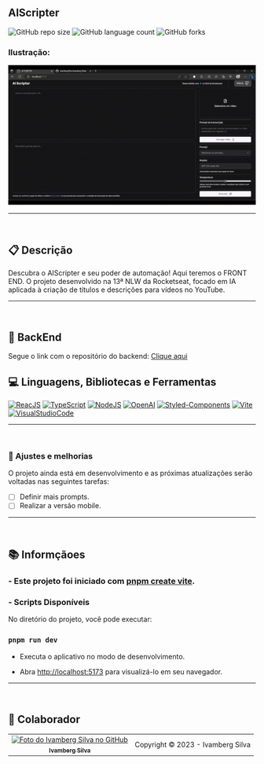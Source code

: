 ## AIScripter

![GitHub repo size](https://img.shields.io/github/repo-size/IvambergSilva/AIScripter-web?style=for-the-badge)
![GitHub language count](https://img.shields.io/github/languages/count/IvambergSilva/AIScripter-web?style=for-the-badge)
![GitHub forks](https://img.shields.io/github/forks/IvambergSilva/AIScripter-web?style=for-the-badge)

### Ilustração:

<img src="/src/assets/images/aiscripter-demo.gif" alt="Exemplo de imagem da aplicação">

<hr><br>

## 📋 Descrição
<p>Descubra o AIScripter e seu poder de automação! Aqui teremos o FRONT END. O projeto desenvolvido na 13ª NLW da Rocketseat, focado em IA aplicada à criação de títulos e descrições para vídeos no YouTube.</p>

<hr><br>

## 🚀 BackEnd

<p>Segue o link com o repositório do backend: <a href="" target="_blank">Clique aqui</a></p>

## 💻 Linguagens, Bibliotecas e Ferramentas

[![ReacJS](https://img.shields.io/badge/React-61DAFB?style=for-the-badge&logo=react&logoColor=black)](https://pt-br.reactjs.org/)
[![TypeScript](https://img.shields.io/badge/TypeScript-007ACC?style=for-the-badge&logo=typescript&logoColor=white)](https://www.typescriptlang.org/)
[![NodeJS](https://img.shields.io/badge/Node.js-339933?style=for-the-badge&logo=node.js&logoColor=white)](https://nodejs.org)
[![OpenAI](https://img.shields.io/badge/OpenAI-412991.svg?style=for-the-badge&logo=OpenAI&logoColor=white)](https://openai.com)
[![Styled-Components](https://img.shields.io/badge/styledcomponents-DB7093.svg?style=for-the-badge&logo=styled-components&logoColor=white)](https://styled-components.com/)
[![Vite](https://img.shields.io/badge/Vite-646CFF.svg?style=for-the-badge&logo=Vite&logoColor=white)](https://vitejs.dev/)
[![VisualStudioCode](https://img.shields.io/badge/Visual_Studio_Code-007ACC?style=for-the-badge&logo=visualstudiocode&logoColor=white)](https://code.visualstudio.com/)

<hr><br>

### 🚧 Ajustes e melhorias 

O projeto ainda está em desenvolvimento e as próximas atualizações serão voltadas nas seguintes tarefas:

- [ ] Definir mais prompts.
- [ ] Realizar a versão mobile.

<hr><br>

## 📚 Informçãoes

### - Este projeto foi iniciado com [pnpm create vite](hhttps://vitejs.dev/).

### - Scripts Disponíveis

No diretório do projeto, você pode executar:

### `pnpm run dev`

- Executa o aplicativo no modo de desenvolvimento. 

- Abra [http://localhost:5173](http://localhost:5173) para visualizá-lo em seu navegador.

<hr><br>

## 🤝 Colaborador

<table>
  <tr>
    <td align="center">
      <a href="#">
        <img src="https://avatars.githubusercontent.com/u/99219836" width="100px;" alt="Foto do Ivamberg Silva no GitHub"/><br>
        <sub>
          <b>Ivamberg Silva</b>
        </sub>
      </a>
    </td>
    <td>
      Copyright © 2023 - Ivamberg Silva
    </td>
  </tr>
</table>